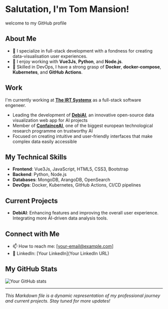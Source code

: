 # Salutation, I'm Tom Mansion!
welcome to my GitHub profile

## About Me
- 🌟 I specialize in full-stack development with a fondness for creating data-visualisation user experiences.
- 🔧 I enjoy working with **Vue3Js**, **Python**, and **Node.js**.
- 🚀 Skilled in DevOps, I have a strong grasp of **Docker**, **docker-compose**, **Kubernetes**, and **GitHub Actions**.

## Work
I'm currently working at **[The IRT Systemx](https://www.irt-systemx.fr/en)** as a full-stack software engeneer.

- Leading the development of **[DebiAI](https://debiai.irt-systemx.fr/)**, an innovative open-source data visualization web app for AI projects
- Member of **[ConfainceAI](https://www.confiance.ai/en/)**, one of the biggest european technological research programme on trustworthy AI
- Focused on creating intuitive and user-friendly interfaces that make complex data easily accessible

## My Technical Skills
- **Frontend**: Vue3Js, JavaScript, HTML5, CSS3, Bootstrap
- **Backend**: Python, Node.js
- **Databases**: MongoDB, ArangoDB, OpenSearch
- **DevOps**: Docker, Kubernetes, GitHub Actions, CI/CD pipelines

## Current Projects
- **DebiAI**: Enhancing features and improving the overall user experience. Integrating more AI-driven data analysis tools.

## Connect with Me
- 📫 How to reach me: [your-email@example.com]
- 🔗 LinkedIn: [Your LinkedIn](Your LinkedIn URL)

## My GitHub Stats
![Your GitHub stats](https://github-readme-stats.vercel.app/api?username=yourusername&show_icons=true)

---

*This Markdown file is a dynamic representation of my professional journey and current projects. Stay tuned for more updates!*
